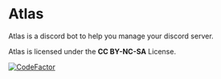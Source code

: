 # Atlas

Atlas is a discord bot to help you manage your discord server. 

Atlas is licensed under the **CC BY-NC-SA** License.

[![CodeFactor](https://www.codefactor.io/repository/github/markination/atlas/badge)](https://www.codefactor.io/repository/github/markination/atlas)